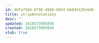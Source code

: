 ```yaml
---
id: ddfa75b6-8f98-4960-b043-b60d4329c6db
title: stripAnnotations
desc: ''
updated: 1618573905056
created: 1618573905056
stub: true
---
```


